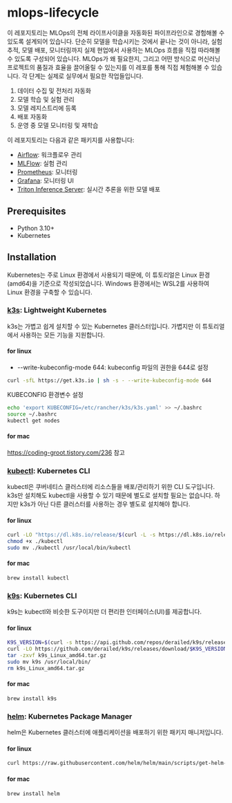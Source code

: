 # mlops-lifecycle

이 레포지토리는 MLOps의 전체 라이프사이클을 자동화된 파이프라인으로 경험해볼 수 있도록 설계되어 있습니다. 
단순히 모델을 학습시키는 것에서 끝나는 것이 아니라, 실험 추적, 모델 배포, 모니터링까지 실제 현업에서 사용하는 MLOps 흐름을 직접 따라해볼 수 있도록 구성되어 있습니다.
MLOps가 왜 필요한지, 그리고 어떤 방식으로 머신러닝 프로젝트의 품질과 효율을 끌어올릴 수 있는지를 이 레포를 통해 직접 체험해볼 수 있습니다.
각 단계는 실제로 실무에서 필요한 작업들입니다.

1. 데이터 수집 및 전처리 자동화
2. 모델 학습 및 실험 관리
3. 모델 레지스트리에 등록
4. 배포 자동화
5. 운영 중 모델 모니터링 및 재학습

이 레포지토리는 다음과 같은 패키지를 사용합니다:

- [Airflow](https://airflow.apache.org/): 워크플로우 관리
- [MLFlow](https://mlflow.org/): 실험 관리
- [Prometheus](https://prometheus.io/): 모니터링
- [Grafana](https://grafana.com/): 모니터링 UI
- [Triton Inference Server](https://github.com/triton-inference-server/server): 실시간 추론을 위한 모델 배포

## Prerequisites
- Python 3.10+
- Kubernetes

## Installation
Kubernetes는 주로 Linux 환경에서 사용되기 때문에, 이 튜토리얼은 Linux 환경(amd64)을 기준으로 작성되었습니다.
Windows 환경에서는 WSL2를 사용하여 Linux 환경을 구축할 수 있습니다.

### [k3s](https://k3s.io/): Lightweight Kubernetes
k3s는 가볍고 쉽게 설치할 수 있는 Kubernetes 클러스터입니다. 가볍지만 이 튜토리얼에서 사용하는 모든 기능을 지원합니다.

#### for linux
* --write-kubeconfig-mode 644: kubeconfig 파일의 권한을 644로 설정
```bash
curl -sfL https://get.k3s.io | sh -s - --write-kubeconfig-mode 644
```
KUBECONFIG 환경변수 설정
```bash
echo 'export KUBECONFIG=/etc/rancher/k3s/k3s.yaml' >> ~/.bashrc
source ~/.bashrc
kubectl get nodes
```

#### for mac
https://coding-groot.tistory.com/236 참고


### [kubectl](https://kubernetes.io/docs/reference/kubectl/): Kubernetes CLI
kubectl은 쿠버네티스 클러스터에 리소스들을 배포/관리하기 위한 CLI 도구입니다.
k3s만 설치해도 kubectl을 사용할 수 있기 때문에 별도로 설치할 필요는 없습니다. 하지만 k3s가 아닌 다른 클러스터를 사용하는 경우 별도로 설치해야 합니다.

#### for linux
```bash
curl -LO "https://dl.k8s.io/release/$(curl -L -s https://dl.k8s.io/release/stable.txt)/bin/linux/amd64/kubectl"
chmod +x ./kubectl
sudo mv ./kubectl /usr/local/bin/kubectl
```

#### for mac
```bash
brew install kubectl
```

### [k9s](https://k9scli.io/): Kubernetes CLI
k9s는 kubectl와 비슷한 도구이지만 더 편리한 인터페이스(UI)를 제공합니다.

#### for linux
```bash
K9S_VERSION=$(curl -s https://api.github.com/repos/derailed/k9s/releases/latest | grep -Po '"tag_name": "\K.*?(?=")')
curl -LO https://github.com/derailed/k9s/releases/download/$K9S_VERSION/k9s_Linux_amd64.tar.gz
tar -zxvf k9s_Linux_amd64.tar.gz
sudo mv k9s /usr/local/bin/
rm k9s_Linux_amd64.tar.gz
```
#### for mac
```bash
brew install k9s
```

### [helm](https://helm.sh/): Kubernetes Package Manager
helm은 Kubernetes 클러스터에 애플리케이션을 배포하기 위한 패키지 매니저입니다.

#### for linux
```bash
curl https://raw.githubusercontent.com/helm/helm/main/scripts/get-helm-3 | bash
```

#### for mac
```bash
brew install helm
```